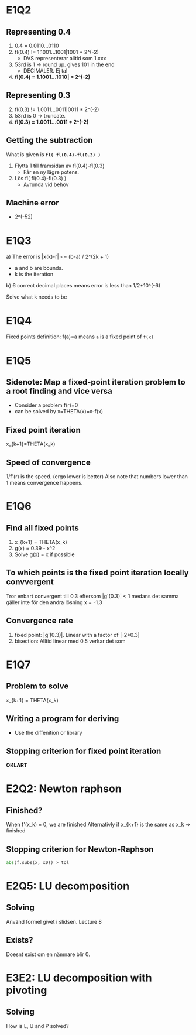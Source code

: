 # E1Q2
## Representing 0.4
1. 0.4 = 0.0110...0110
2. fl(0.4) != 1.1001...1001|1001 * 2^(-2)
    - DVS representerar alltid som 1.xxx
3. 53rd is 1 -> round up. gives 101 in the end
    - DECIMALER. Ej tal
4. **fl(0.4) = 1.1001...1010| * 2^(-2)**

## Representing 0.3

2. fl(0.3) != 1.0011...0011|0011 * 2^(-2)
3. 53rd is 0 -> truncate.
4. **fl(0.3) = 1.0011...0011 * 2^(-2)**



## Getting the subtraction
What is given is **`fl( fl(0.4)-fl(0.3) )`**
1. Flytta 1 till framsidan av fl(0.4)-fl(0.3)
    - Får en ny lägre potens.
2. Lös fl( fl(0.4)-fl(0.3) )
    - Avrunda vid behov

## Machine error
- 2^(-52)

# E1Q3
a) The error is 
|x(k)-r| <= (b-a) / 2^(2k + 1)
- a and b are bounds. 
- k is the iteration

b) 6 correct decimal places means error is less than 1/2*10^(-6)

Solve what k needs to be

# E1Q4
Fixed points definition: f(a)=a means `a` is a fixed point of `f(x)`

# E1Q5
## Sidenote: Map a fixed-point iteration problem to a root finding and vice versa
- Consider a problem f(r)=0
- can be solved by x=THETA(x)=x-f(x)

## Fixed point iteration
x_{k+1}=THETA(x_k)

## Speed of convergence
1/f'(r) is the speed. (ergo lower is better)
Also note that numbers lower than 1 means convergence happens.

# E1Q6
## Find all fixed points
1. x_{k+1} = THETA(x_k)
2. g(x) = 0.39 - x^2
3. Solve g(x) = x if possible

## To which points is the fixed point iteration locally convvergent
Tror enbart convergent till 0.3 eftersom |g'(0.3)| < 1 medans det samma gäller inte för den andra lösning x = -1.3

## Convergence rate
1. fixed point: |g'(0.3)|. Linear with a factor of |-2*0.3|
2. bisection: Alltid linear med 0.5 verkar det som

# E1Q7
## Problem to solve
x_{k+1} = THETA(x_k)

## Writing a program for deriving
- Use the diffenition or library

## Stopping criterion for fixed point iteration
**OKLART**

# E2Q2: Newton raphson
## Finished?
When f'(x_k) = 0, we are finished
Alternativly if x_{k+1} is the same as x_k => finished

## Stopping criterion for Newton-Raphson
```python
abs(f.subs(x, x0)) > tol

```

# E2Q5: LU decomposition
## Solving
Använd formel givet i slidsen. Lecture 8

## Exists?
Doesnt exist om en nämnare blir 0.

# E3E2: LU decomposition with pivoting
## Solving
How is L, U and P solved?
